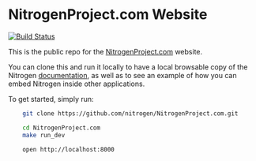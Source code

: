 # NitrogenProject.com Website

[![Build Status](https://travis-ci.org/nitrogen/NitrogenProject.com.png?branch=master)](https://travis-ci.org/nitrogen/NitrogenProject.com)

This is the public repo for the
[NitrogenProject.com](http://nitrogenproject.com) website. 

You can clone this and run it locally to have a local browsable copy of the
Nitrogen [documentation](http://nitrogenproject.com/doc/index.html), as well as
to see an example of how you can embed Nitrogen inside other applications.

To get started, simply run:

```bash
    git clone https://github.com/nitrogen/NitrogenProject.com.git

    cd NitrogenProject.com
    make run_dev

    open http://localhost:8000
```
